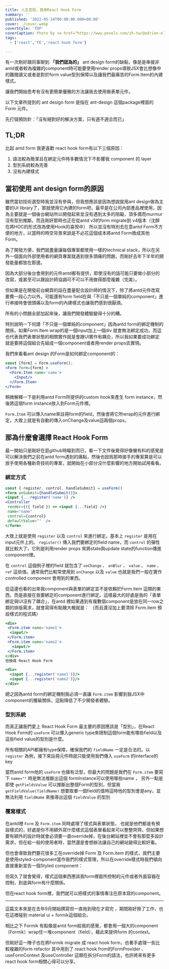 ```yaml
---
title: 人生苦短，我用React Hook Form
summary: ''
published: '2022-05-24T00:00:00.000+08:00'
cover: ./cover.webp
coverStyle: 'TOP'
coverCaption: Photo by <a href="https://www.pexels.com/zh-tw/@adrien-olichon-1257089?utm_content=attributionCopyText&utm_medium=referral&utm_source=pexels">Adrien Olichon</a> on <a href="https://www.pexels.com/zh-tw/photo/5091783/?utm_content=attributionCopyText&utm_medium=referral&utm_source=pexels">Pexels</a>
tags:
  - ['react','FE','react hook form']

---
```


有一次剛好跟同事聊到 **「我們認為的」** ant design form的缺點，像是是串接非antd或者較為複雜的component時可能要使用render props導致JSX會比想像中的難閱讀又或者是對於form value型別保障以及讓我們最痛苦的Form.Item的內建樣式。

讓我們開始思考有沒有更簡單優雅的方法讓我去使用做表單元件。

以下文章所提到的 ant design form 是指在 ant-design 這個package裡面的 Form 元件。

先打個預防針：「沒有絕對好的解決方案，只有適不適合而已」

## TL;DR

比起 antd form 我更喜歡 react hook form有以下三個原因：

  1. 語法較為簡潔且在綁定元件時多數情況下不影響我 component 的 layer
  2. 型別系統較為完善
  3. 沒有內建樣式

## 當初使用 ant design form的原因

雖然當初技術選型時我並沒有參與，但我想應該是因為想說就用ant design做為主要的UI library了，那就使用它內建的form吧，最早是在公司內部產品裡使用，因為主要就是一個後台網站所以開發起來並沒有遇到太多的阻礙，頂多偶而murmur沒有型別推斷。而且剛好那時也正在從antd v3的form migrate到 v4版本（沈醉在將HOC的形式改為使用Hook的喜悅中）
所以並沒有特別去在意antd Form不方便的地方，以當時的時空背景來說是不必花這個成本將antd Form換成其他Form。

為了開發方便，我們就盡量讓每個專案都使用一樣的technical stack，所以在另外一個面向外部使用者的網頁專案就遇到很多頭痛的問題，而剛好去年下半年的開發能量都放在那邊。

因為大部分後台會用到的元件antd都有提供，即使沒有的話可能只要做小部分的改寫，或甚至可以跟設計師協調可不可以不用做得那麼複雜（完美）。

但如果是在開發前台網頁的話在盡量配合設計師的情況下，除了將antd元件改寫要費一段心力以外，可能還有form field在與「不只是一個單純的component」進行串接時會很頭痛以及form的內建樣式也讓我們感到很厭煩。

所有的小問題全部加起來後，讓我們開發體驗變得十分的糟。

特別說明一下何謂「不只是一個單純的component」因為antd form的綁定機制的關係，如果Form.Item wrap的是一個input加上一個div 就會無法綁定成功，而這也代表我們表單狀態的相關實作就是會跟UI實作有耦合，所以我如果要成功綁定就是要將這個組合先組成一個component或者用render props去實現。

我們來看看ant design 的Form是如何綁定component的：

```jsx
const [form] = Form.useForm();
<Form form={form} >
  <Form.Item name='name'>
    <Input/>
  </Form.Item>
</Form>
```

稍微解釋一下是利用antd Form所提供的custom hook來產生 form instance，然後將這個form instance放入到Form元件裡。

`Form.Item` 可以傳入name來註冊form的field，然後會將它所wrap的元件進行綁定，大致上就是有自動的傳入onChange及value這兩個props。

## 那為什麼會選擇 React Hook Form
最一開始只是剛好在逛github時瞄到而已，看一下文件後覺得好像蠻有料的感覺是可以解決我們之前在antd form遇到的痛點，然後也因爲那時接手的專案算是可以放手使用各種新奇技術的專案，就開始在小部分沒什麼影響的地方開始試用看看。

### 綁定方式

```jsx
const { register, control, handleSubmit} = useForm()
<form onSubmit={handleSubmit()}>
<input {...register('name')} />
<Controller
 render={({ field }) => <input {...field} />}
 name="name"
 control={control} 
 defaultValue=""  />
</form>
```

大致上就是使用 `register` 以及 `control` 來進行綁定。基本上 `register` 是用在input元件上的。 `register()` 傳入我們要綁定的field name，而 `control` 的彈性就比較大了，它則是利用render props 來將state與update state的function傳進component裡。

在 `control` 這個例子裡的field 就包含了 `onChange` 、 `onBlur` 、 `value` 、 `name` 、 `ref` 這些值。通常我們比較常使用到 `onChange` 以及 `value` 也就是我們一般在實作controlled component 會用到的東西。

從這邊也看的出來我component與表單的綁定並不是依賴於Form.item 這類的東西，而是直接在我要綁定的component進行綁定。這樣最大的好處是我的「表單綁定與UI沒有了耦合」，在antd 裡如果遇到有複數個component是放在同一row之類的排版需求，就會寫得有點醜大概就是：
（而且還沒加上要清除 Form.item 預設樣式的程式碼）

```jsx
<div>
 <Form.item name='name1'>
  <input/>
 </Form.item>
 <Form.item name='name2'>
   <input/>
 </Form.item>
</div>
但換成 React Hook Form

<div>
  <input {...register('name1')}/>
  <input {...register('name2')}/>
</div>
```

總之因為antd form的綁定機制我必須一直讓 `Form.item` 影響到我JSX中component的層級關係，這點降低了不少開發者體驗。

### 型別系統

而真正讓我們愛上 React Hook Form 最主要的原因應該是「型別」，在React Hook Form的 `useForm` 可以傳入generic type來限制這個form能有哪些field以及這些field value的型別是什麼。

所有相關的API都擁有type保障，確保我們的 `fieldName` 一定是合法的。以 `register` 為例，接下來註冊元件時就只能使用我們傳入 `useForm` 的interface的key

<ImgZoom src="/2022-05-24/type_image_1.webp" alt="/2022-05-24/type_image_1.webp" class="h-full object-cover">
</ImgZoom>

<ImgZoom src="/2022-05-24/type_image_2.webp" alt="/2022-05-24/type_image_2.webp" class="h-full object-cover">
</ImgZoom>

當然antd form他的 `useForm` 也擁有泛型，但最大的問題是我們在 `Form.item` 要寫下 `name=""` 時是無法推斷出這個 formInstance可以使用哪些name ，
另外一點是即使 `getFieldsValue` 可以推斷出整個Form的型別，但當我 `getFieldValue(fieldName)` 想要取單一個field的值時這時他的型別會是any。並無法利用 `fieldName` 來推導出這個 `fieldValue` 的型別

### 覆寫樣式

在antd裡 `Form` 及 `Form.item` 同時處理了樣式與表單狀態， 也就是他們都是有預設樣式的，好處是你不用額外寫什麼樣式這個表單看起來可以整整齊齊。但如果想要有額外的設計時就會必須要一直override掉，在後台網站裡並不會有那麼多設計需求，但在給一般的使用者時，當然還是會想辦法讓自己的網站變得比較好看。

但也會導致我們要花很多工在override掉 Form 及 Form.item 的樣式，我們主要是使用styled-component當作我們的樣式管理，所以在override樣式時我們傾向直接重新宣告一個Styled component：

<ImgZoom src="/2022-05-24/styled_component.webp" alt="/2022-05-24/styled_component.webp" class="h-full object-cover">
</ImgZoom>

但寫久了就會覺得，樣式這個東西應該我form裡面所控制的元件或者外面容器在控制，到底與form有什麼關係。

但在react hook form裡，我們就可以把樣式的事情專注在原本寫的component。

---

這篇文本來是在去年9月開始撰寫但一直拖到現在才寫完 ，期間剛好換了工作，也在這裡碰到 material ui + formik這個組合。

相比之下 Formik 有點像是antd form給我的感覺，都會用一個大的component（Formik）wrap住一堆component（field），藉此來提供form 的context。

但剛好這一陣子也在將Formik migrate 成 react hook form，也著手處理一些比較複雜的form refactor 其中用到了 react hook from的FormProvider 、useFormContext 及useController 這類在拆分Form的語法，也許將來有更多react hook form相關心得可以分享。
